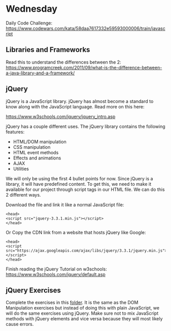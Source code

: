# Wednesday

Daily Code Challenge: https://www.codewars.com/kata/58daa7617332e59593000006/train/javascript

## Libraries and Frameworks
Read this to understand the differences between the 2: https://www.programcreek.com/2011/09/what-is-the-difference-between-a-java-library-and-a-framework/

## jQuery
jQuery is a JavaScript library. jQuery has almost become a standard to know along with the JavaScript language. Read more on this here:

https://www.w3schools.com/jquery/jquery_intro.asp

jQuery has a couple different uses. The jQuery library contains the following features:

* HTML/DOM manipulation
* CSS manipulation
* HTML event methods
* Effects and animations
* AJAX
* Utilities

We will only be using the first 4 bullet points for now. Since jQuery is a library, it will have predefined content. To get this, we need to make it available for our project through script tags in our HTML file. We can do this 2 different ways.

Download the file and link it like a normal JavaScript file:
```
<head>
<script src="jquery-3.3.1.min.js"></script>
</head>
```

Or Copy the CDN link from a website that hosts jQuery like Google:
```
<head>
<script src="https://ajax.googleapis.com/ajax/libs/jquery/3.3.1/jquery.min.js"></script>
</head>
```

Finish reading the jQuery Tutorial on w3schools: https://www.w3schools.com/jquery/default.asp

## jQuery Exercises
Complete the exercises in this [folder](https://github.com/kyle116/web-dev/tree/master/week2/3_wenesday/dom-exercise). It is the same as the DOM Manipulation exercises but instead of doing this with plain JavaScript, we will do the same exercises using jQuery. Make sure not to mix JavaScript methods with jQuery elements and vice versa because they will most likely cause errors.
